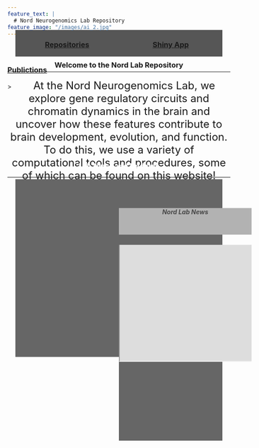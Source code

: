 ```yaml
---
feature_text: |
  # Nord Neurogenomics Lab Repository
feature_image: "/images/ai_2.jpg"
---
```


<meta name="viewport" content="width=device-width, initial-scale=1.0">
<style>
.container {
  text-align: center;
  width: 93%;
  margin: 0px auto;
}
.left-col {
  width: 50%;
  background: #666666;
  float: left;
  margin-bottom: -20px;
}
.right-col {
  width: 50%;
  float: left;
  background: #666666;
  margin-bottom: -20px;
}
@media screen and (max-width:950px) {
  .left-col {
  width: 100%;
  background: #666666;
  margin-bottom: 0px;
  }
  .right-col {
    width: 100%;
    background: #666666;
  }

}
div.ex1 {
  display: inline-block;
  height: 311px;
  margin-top: 45px;
  margin-bottom: 45px; 
  overflow-y: scroll;
}
hr {
    display: inline-block;
    width: 100%;
    padding: 0;
    top-margin: -10px;
}
</style>

<div class="container" style="margin-top: -30px; height: 30px;">
  <section class="left-col" style="background-color: #565656;">
    <h3><a href="https://nordneurogenomicslab.github.io/repositories/" style="text-align: center; margin-bottom: 20px; margin-top: -40px;">Repositories</a></h3>
  </section>
  <aside class="right-col" style="background-color: #565656;">
    <h3><a href="https://nordlab.shinyapps.io/base_camp/" style="text-align: center; margin-bottom: 20px; margin-top: -40px;">Shiny App</a></h3>
  </aside>
</div>
<h3 style="margin-bottom: -20px; margin-top: 50px;"><a href="https://nordneurogenomicslab.github.io/publications/" style="text-align: center;">Publictions</a></h3>

<hr>
<h3 style="text-align: center; margin-bottom: 30px; margin-top: -40px;">Welcome to the Nord Lab Repository</h3>
> <font size="5"><p style="text-align: center; text-indent: 1em; margin-top: -25px; margin-bottom: -25px;"> At the Nord Neurogenomics Lab, we explore gene regulatory circuits and chromatin dynamics in the brain and uncover how these features contribute to brain development, evolution, and function. To do this, we use a variety of computational tools and procedures, some of which can be found on this website!</p></font> 
<hr>


<h3 style="text-align: center; margin-bottom: 20px; margin-top: -50px;  color: #FFFFFF;"> Lab News and Updates</h3>
<div class="container">
  <section class="left-col">
    <div class="ex1">
      <a class="twitter-timeline" data-tweet-limit="8" data-theme="dark" href="https://twitter.com/NordLabUCD" data-width="300" data-height="230"></a>
      <script async src="https://platform.twitter.com/widgets.js" charset="utf-8"></script>
    </div>    
  </section>
  <aside class="right-col">
    <div style="width: 300px; height: 500; display: inline-block; margin-bottom: 45px; margin-top: 45px;">
      <a style="position: absolute; width: 300px; height: 260px; z-index: 0; display: block; overflow:hidden;" href="https://nordlab.faculty.ucdavis.edu/news/" target="_blank"></a>
      <a style="display: block; overflow:hidden;">
        <h5 style="text-align: center; color: #494949; background-color: #B2B2B2; width: 300px; height: 60px;">Nord Lab News</h5>
      </a>
      <div id="frameContainer" style="overflow:hidden;">
        <iframe title="iframe" id="mainframe" href="https://nordlab.faculty.ucdavis.edu" src="https://nordlab.faculty.ucdavis.edu" scrolling="no" style="width: 300px; height: 600px; margin-top: -340px; margin-left: -0px;">
        </iframe>
      </div>
    </div>
  </aside>
</div>    


